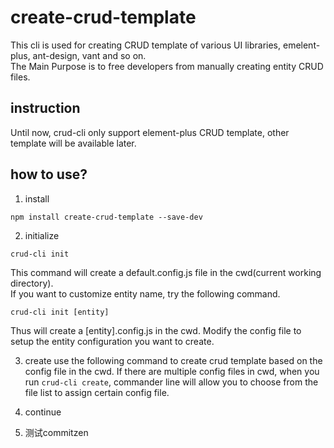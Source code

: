# create-crud-template
This cli is used for creating CRUD template of various UI libraries, emelent-plus, ant-design, vant and so on.  
The Main Purpose is to free developers from manually creating entity CRUD files.

## instruction
Until now, crud-cli only support element-plus CRUD template, other template will be available later.

## how to use?
1. install
```
npm install create-crud-template --save-dev
```
2. initialize
```
crud-cli init
```
This command will create a default.config.js file in the cwd(current working directory).   
If you want to customize entity name, try the following command.
```
crud-cli init [entity]
```
Thus will create a [entity].config.js in the cwd. Modify the config file to setup the entity configuration you want to create.

3. create
use the following command to create crud template based on the config file in the cwd. If there are multiple config files in cwd, when you run `crud-cli create`, commander line will allow you to choose from the file list to assign certain config file.

4. continue

5. 测试commitzen